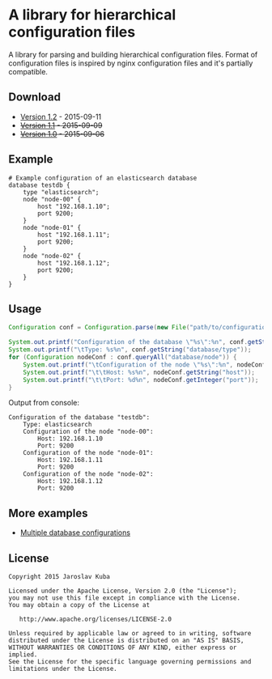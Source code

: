 # A library for hierarchical configuration files

A library for parsing and building hierarchical configuration files. Format of
configuration files is inspired by nginx configuration files and it's partially
compatible.

## Download

* [Version 1.2](https://github.com/twoleds/configuration/blob/1.2/dist/twoleds-configuration-1.2.jar?raw=true) - 2015-09-11
* ~~[Version 1.1](https://github.com/twoleds/configuration/blob/1.1/dist/twoleds-configuration-1.1.jar?raw=true) - 2015-09-09~~
* ~~[Version 1.0](https://github.com/twoleds/configuration/blob/1.0/dist/twoleds-configuration-1.0.jar?raw=true) - 2015-09-06~~

## Example
```
# Example configuration of an elasticsearch database
database testdb {
    type "elasticsearch";
    node "node-00" {
        host "192.168.1.10";
        port 9200;
    }
    node "node-01" {
        host "192.168.1.11";
        port 9200;
    }
    node "node-02" {
        host "192.168.1.12";
        port 9200;
    }
}
```

## Usage
```java
Configuration conf = Configuration.parse(new File("path/to/configuration/file"));

System.out.printf("Configuration of the database \"%s\":%n", conf.getString("database"));
System.out.printf("\tType: %s%n", conf.getString("database/type"));
for (Configuration nodeConf : conf.queryAll("database/node")) {
    System.out.printf("\tConfiguration of the node \"%s\":%n", nodeConf.getString());
    System.out.printf("\t\tHost: %s%n", nodeConf.getString("host"));
    System.out.printf("\t\tPort: %d%n", nodeConf.getInteger("port"));
}
```

Output from console:
```
Configuration of the database "testdb":
    Type: elasticsearch
    Configuration of the node "node-00":
        Host: 192.168.1.10
        Port: 9200
    Configuration of the node "node-01":
        Host: 192.168.1.11
        Port: 9200
    Configuration of the node "node-02":
        Host: 192.168.1.12
        Port: 9200
```

## More examples
* [Multiple database configurations](doc/example-1.md)

## License
```
Copyright 2015 Jaroslav Kuba

Licensed under the Apache License, Version 2.0 (the "License");
you may not use this file except in compliance with the License.
You may obtain a copy of the License at

   http://www.apache.org/licenses/LICENSE-2.0

Unless required by applicable law or agreed to in writing, software
distributed under the License is distributed on an "AS IS" BASIS,
WITHOUT WARRANTIES OR CONDITIONS OF ANY KIND, either express or implied.
See the License for the specific language governing permissions and
limitations under the License.
```
